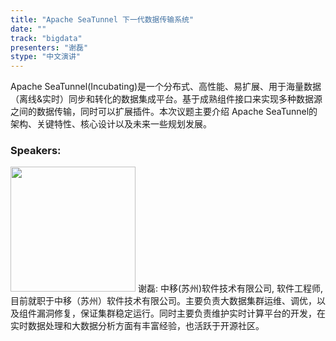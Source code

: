 ```yaml
---
title: "Apache SeaTunnel 下一代数据传输系统"
date: "" 
track: "bigdata"
presenters: "谢磊"
stype: "中文演讲"
---
```

Apache SeaTunnel(Incubating)是一个分布式、高性能、易扩展、用于海量数据（离线&实时）同步和转化的数据集成平台。基于成熟组件接口来实现多种数据源之间的数据传输，同时可以扩展插件。本次议题主要介绍
Apache SeaTunnel的架构、关键特性、核心设计以及未来一些规划发展。
 ### Speakers: 
 <img src="images/speaker/1249.png" width="200" />
 谢磊: 中移(苏州)软件技术有限公司, 软件工程师, 目前就职于中移（苏州）软件技术有限公司。主要负责大数据集群运维、调优，以及组件漏洞修复，保证集群稳定运行。同时主要负责维护实时计算平台的开发，在实时数据处理和大数据分析方面有丰富经验，也活跃于开源社区。
 